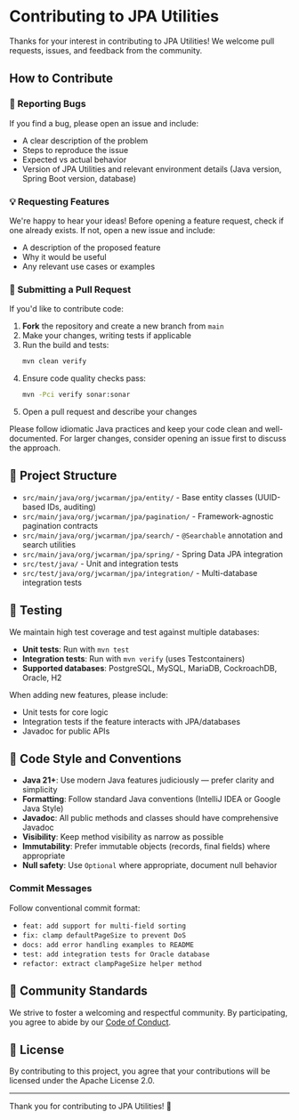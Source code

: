 # Contributing to JPA Utilities

Thanks for your interest in contributing to JPA Utilities! We welcome pull requests, issues, and feedback from the community.

## How to Contribute

### 🐛 Reporting Bugs

If you find a bug, please open an issue and include:
- A clear description of the problem
- Steps to reproduce the issue
- Expected vs actual behavior
- Version of JPA Utilities and relevant environment details (Java version, Spring Boot version, database)

### 💡 Requesting Features

We're happy to hear your ideas! Before opening a feature request, check if one already exists. If not, open a new issue and include:
- A description of the proposed feature
- Why it would be useful
- Any relevant use cases or examples

### 🔧 Submitting a Pull Request

If you'd like to contribute code:
1. **Fork** the repository and create a new branch from `main`
2. Make your changes, writing tests if applicable
3. Run the build and tests:
   ```bash
   mvn clean verify
   ```
4. Ensure code quality checks pass:
   ```bash
   mvn -Pci verify sonar:sonar
   ```
5. Open a pull request and describe your changes

Please follow idiomatic Java practices and keep your code clean and well-documented. For larger changes, consider opening an issue first to discuss the approach.

## 🧱 Project Structure

- `src/main/java/org/jwcarman/jpa/entity/` - Base entity classes (UUID-based IDs, auditing)
- `src/main/java/org/jwcarman/jpa/pagination/` - Framework-agnostic pagination contracts
- `src/main/java/org/jwcarman/jpa/search/` - `@Searchable` annotation and search utilities
- `src/main/java/org/jwcarman/jpa/spring/` - Spring Data JPA integration
- `src/test/java/` - Unit and integration tests
- `src/test/java/org/jwcarman/jpa/integration/` - Multi-database integration tests

## 🧪 Testing

We maintain high test coverage and test against multiple databases:
- **Unit tests**: Run with `mvn test`
- **Integration tests**: Run with `mvn verify` (uses Testcontainers)
- **Supported databases**: PostgreSQL, MySQL, MariaDB, CockroachDB, Oracle, H2

When adding new features, please include:
- Unit tests for core logic
- Integration tests if the feature interacts with JPA/databases
- Javadoc for public APIs

## 📜 Code Style and Conventions

- **Java 21+**: Use modern Java features judiciously — prefer clarity and simplicity
- **Formatting**: Follow standard Java conventions (IntelliJ IDEA or Google Java Style)
- **Javadoc**: All public methods and classes should have comprehensive Javadoc
- **Visibility**: Keep method visibility as narrow as possible
- **Immutability**: Prefer immutable objects (records, final fields) where appropriate
- **Null safety**: Use `Optional` where appropriate, document null behavior

### Commit Messages

Follow conventional commit format:
- `feat: add support for multi-field sorting`
- `fix: clamp defaultPageSize to prevent DoS`
- `docs: add error handling examples to README`
- `test: add integration tests for Oracle database`
- `refactor: extract clampPageSize helper method`

## 🙌 Community Standards

We strive to foster a welcoming and respectful community. By participating, you agree to abide by our [Code of Conduct](CODE_OF_CONDUCT.md).

## 📄 License

By contributing to this project, you agree that your contributions will be licensed under the Apache License 2.0.

---

Thank you for contributing to JPA Utilities! 🎉
